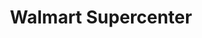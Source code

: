 ---
title: "Walmart Supercenter"
url: /katy/walmart-supercenter-north-fry-road/
shop: supermarket
---